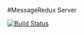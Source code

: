 #MessageRedux Server 

[![Build Status](https://travis-ci.org/RedDaturaSoftworks/MessageRedux-Server.svg)](https://travis-ci.org/RedDaturaSoftworks/MessageRedux-Server)